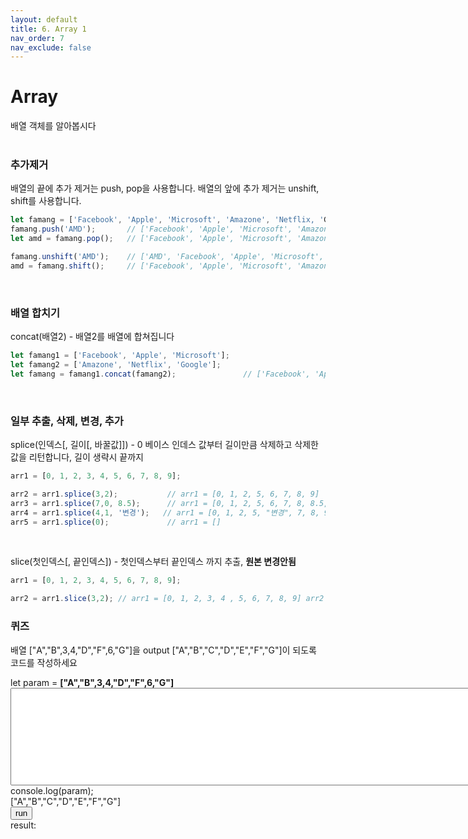 ```yaml
---
layout: default
title: 6. Array 1
nav_order: 7
nav_exclude: false
---
```

<script src="./util.js"></script>

# Array
배열 객체를 알아봅시다  
<br> 

### 추가제거  
배열의 끝에 추가 제거는 push, pop을 사용합니다.
배열의 앞에 추가 제거는 unshift, shift를 사용합니다.
```javascript
let famang = ['Facebook', 'Apple', 'Microsoft', 'Amazone', 'Netflix, 'Google'];
famang.push('AMD');       // ['Facebook', 'Apple', 'Microsoft', 'Amazone', 'Netflix, 'Google', 'AMD']
let amd = famang.pop();   // ['Facebook', 'Apple', 'Microsoft', 'Amazone', 'Netflix, 'Google']

famang.unshift('AMD');    // ['AMD', 'Facebook', 'Apple', 'Microsoft', 'Amazone', 'Netflix, 'Google']
amd = famang.shift();     // ['Facebook', 'Apple', 'Microsoft', 'Amazone', 'Netflix, 'Google']
```
<br>  

### 배열 합치기  
concat(배열2) - 배열2를 배열에 합쳐집니다
```javascript
let famang1 = ['Facebook', 'Apple', 'Microsoft'];
let famang2 = ['Amazone', 'Netflix', 'Google'];
let famang = famang1.concat(famang2);               // ['Facebook', 'Apple', 'Microsoft', 'Amazone', 'Netflix, 'Google']

```
<br> 

### 일부 추출, 삭제, 변경, 추가  
splice(인덱스[, 길이[, 바꿀값]]) - 0 베이스 인데스 값부터 길이만큼 삭제하고 삭제한 값을 리턴합니다, 길이 생략시 끝까지
```javascript
arr1 = [0, 1, 2, 3, 4, 5, 6, 7, 8, 9];

arr2 = arr1.splice(3,2);           // arr1 = [0, 1, 2, 5, 6, 7, 8, 9]       arr2 = [3, 4]   // 추출,삭제
arr3 = arr1.splice(7,0, 8.5);      // arr1 = [0, 1, 2, 5, 6, 7, 8, 8.5, 9]  arr3 = []       // 추가
arr4 = arr1.splice(4,1, '변경');   // arr1 = [0, 1, 2, 5, "변경", 7, 8, 9]  arr4 = [6]      // 변경
arr5 = arr1.splice(0);             // arr1 = []                             arr4 = [0, 1, 2, 5, "추가", 7, 8, 9]
```
<br>  

slice(첫인덱스[, 끝인덱스]) - 첫인덱스부터 끝인덱스 까지 추출, **원본 변경안됨**
```javascript
arr1 = [0, 1, 2, 3, 4, 5, 6, 7, 8, 9];

arr2 = arr1.slice(3,2); // arr1 = [0, 1, 2, 3, 4 , 5, 6, 7, 8, 9] arr2 = [3, 4] // 추출, 원본 변경안됨
```

### 퀴즈
배열 ["A","B",3,4,"D","F",6,"G"]을 output ["A","B","C","D","E","F","G"]이 되도록 코드를 작성하세요  

<div>let param = <b id="param">["A","B",3,4,"D","F",6,"G"]</b></div>
<textarea id='func' rows="10" cols="100">
</textarea>
<div>console.log(param);</div>
<div id='require'>["A","B","C","D","E","F","G"]</div>  
<button id='run' onclick='onRunClick()'>run</button>  
<div>result:  <b id='result' style='color:green'></b></div>
<div id='resultmsg' style='font-weight:bold'></div>
<br><br>
